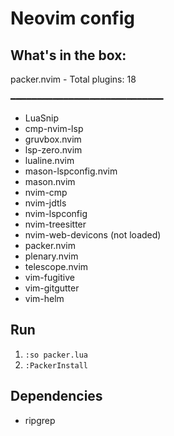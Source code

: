 # Neovim config

## What's in the box:
packer.nvim - Total plugins: 18

━━━━━━━━━━━━━━━━━━━━━━━━━━━━━

* LuaSnip
* cmp-nvim-lsp
* gruvbox.nvim
* lsp-zero.nvim
* lualine.nvim
* mason-lspconfig.nvim
* mason.nvim
* nvim-cmp
* nvim-jdtls
* nvim-lspconfig
* nvim-treesitter
* nvim-web-devicons (not loaded)
* packer.nvim
* plenary.nvim
* telescope.nvim
* vim-fugitive
* vim-gitgutter
* vim-helm

## Run
1. `:so packer.lua`
2. `:PackerInstall`

## Dependencies
- ripgrep

